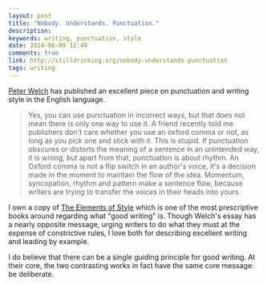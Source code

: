 ```yaml
---
layout: post
title: "Nobody. Understands. Punctuation."
description: 
keywords: writing, punctuation, style
date: 2014-06-09 12:49
comments: true
link: http://stilldrinking.org/nobody-understands-punctuation
tags: writing
---
```


[Peter Welch](http://stilldrinking.org) has published an excellent piece on punctuation and writing style in the English language.

> Yes, you can use punctuation in incorrect ways, but that does not mean there is only one way to use it. A friend recently told me publishers don't care whether you use an oxford comma or not, as long as you pick one and stick with it. This is stupid. If punctuation obscures or distorts the meaning of a sentence in an unintended way, it is wrong, but apart from that, punctuation is about rhythm. An Oxford comma is not a flip switch in an author's voice, it's a decision made in the moment to maintain the flow of the idea. Momentum, syncopation, rhythm and pattern make a sentence flow, because writers are trying to transfer the voices in their heads into yours.

I own a copy of [The Elements of Style](http://www.amazon.com/The-Elements-Style-Fourth-Edition/dp/020530902X) which is one of the most prescriptive books around regarding what "good writing" is. Though Welch's essay has a nearly opposite message, urging writers to do what they must at the expense of constrictive rules, I love both for describing excellent writing and leading by example.

I do believe that there can be a single guiding principle for good writing. At their core, the two contrasting works in fact have the same core message: be deliberate. 